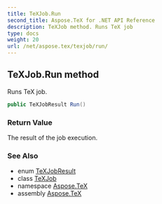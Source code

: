 ```yaml
---
title: TeXJob.Run
second_title: Aspose.TeX for .NET API Reference
description: TeXJob method. Runs TeX job
type: docs
weight: 20
url: /net/aspose.tex/texjob/run/
---
```

## TeXJob.Run method

Runs TeX job.

```csharp
public TeXJobResult Run()
```

### Return Value

The result of the job execution.

### See Also

* enum [TeXJobResult](../../texjobresult/)
* class [TeXJob](../)
* namespace [Aspose.TeX](../../texjob/)
* assembly [Aspose.TeX](../../../)



